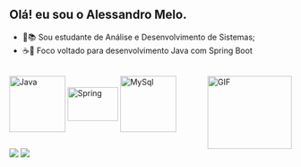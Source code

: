 ## Olá! eu sou o Alessandro Melo.



- 🌱📚 Sou estudante de Análise e Desenvolvimento de Sistemas;
- ☕🍃 Foco voltado para desenvolvimento Java com Spring Boot

<div style="display: inline_block"><br>
  <img align="center" alt="Java" height="100" width="100" src="https://cdn.jsdelivr.net/gh/devicons/devicon@latest/icons/java/java-original-wordmark.svg">
  <img align="center" alt="Spring" height="60" width="90" src="https://cdn.jsdelivr.net/gh/devicons/devicon@latest/icons/spring/spring-original.svg">
  <img align="center" alt="MySql" height="100" width="100" src="https://cdn.jsdelivr.net/gh/devicons/devicon@latest/icons/mysql/mysql-original-wordmark.svg">
   <img align="right" alt="GIF" height="130" width="150" src="https://cdn.discordapp.com/attachments/837109119688376323/1338873232672952330/download20250202110210.png?ex=67acaa5d&is=67ab58dd&hm=9fa9c78edb135caa0f5539f3e320f9f821e8a376a9c13e3bfb3d71cdae837ca2&">
</div>

##

<div> 
  <a href="alessandrogmelo22@gmai.com" target="_blank"><img src="https://img.shields.io/badge/Gmail-D14836?style=for-the-badge&logo=gmail&logoColor=white"></a>
  <a href="https://www.linkedin.com/in/alessandro-melo-dev/" target="_blank"><img src="https://img.shields.io/badge/LinkedIn-0077B5?style=for-the-badge&logo=linkedin&logoColor=white"></a>
</div>

